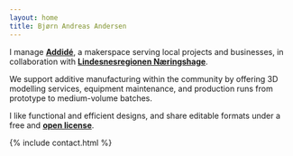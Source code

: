 ```yaml
---
layout: home
title: Bjørn Andreas Andersen
---
```


I manage <a href="https://www.addide.no" rel="nofollow"><strong>Addidé</strong></a>, a makerspace serving local projects and businesses, in collaboration with <a href="https://www.naringshagen.no" rel="nofollow"><strong>Lindesnesregionen Næringshage</strong></a>.

We support additive manufacturing within the community by offering 3D modelling services, equipment maintenance, and production runs from prototype to medium-volume batches.

I like functional and efficient designs, and share editable formats under a free and <a href="https://creativecommons.org/licenses/by-sa/4.0/" rel="nofollow"><strong>open license</strong></a>.

{% include contact.html %}